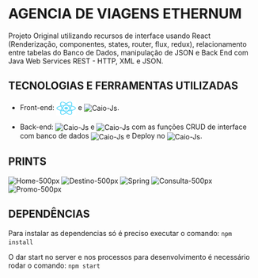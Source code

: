 # AGENCIA DE VIAGENS ETHERNUM

Projeto Original utilizando recursos de interface usando React (Renderização, componentes, states, router, flux, redux), relacionamento entre tabelas do Banco de Dados, manipulação de JSON e Back End com Java Web Services REST - HTTP, XML e JSON.

## TECNOLOGIAS E FERRAMENTAS UTILIZADAS


- Front-end:  <img align="center" alt="Caio-React" height="30" width="40" src="https://raw.githubusercontent.com/devicons/devicon/master/icons/react/react-original.svg"> e <img align="center" alt="Caio-Js" height="30" width="40" src="https://cdn.jsdelivr.net/gh/devicons/devicon/icons/bootstrap/bootstrap-plain.svg">.

- Back-end: <img align="center" alt="Caio-Js" height="30" width="40" src="https://cdn.jsdelivr.net/gh/devicons/devicon/icons/java/java-original.svg"> e <img align="center" alt="Caio-Js" height="30" width="40" src="https://cdn.jsdelivr.net/gh/devicons/devicon/icons/spring/spring-original.svg"> com as funções CRUD de interface com banco de dados <img align="center" alt="Caio-Js" height="30" width="40" src="https://cdn.jsdelivr.net/gh/devicons/devicon/icons/postgresql/postgresql-original.svg"> e Deploy no  <img align="center" alt="Caio-Js" height="30" width="40" src="https://cdn.jsdelivr.net/gh/devicons/devicon/icons/heroku/heroku-original-wordmark.svg">.

## PRINTS
![Home-500px](https://user-images.githubusercontent.com/83608987/167665501-416d11f1-ded3-43b1-b979-ed562b1b1f59.JPG)
![Destino-500px](https://user-images.githubusercontent.com/83608987/167665518-d6d6691b-b330-4f5d-8e35-ec523e953a9e.JPG)
![Spring](https://user-images.githubusercontent.com/83608987/167665529-4e8f3403-0706-48cc-8f93-b2d9ac25d641.JPG)
![Consulta-500px](https://user-images.githubusercontent.com/83608987/167665548-65809b8f-8961-401c-a66d-0937dcea2231.JPG)
![Promo-500px](https://user-images.githubusercontent.com/83608987/167665580-803f4f28-8c1f-4de7-a7c5-be9b3a98c492.JPG)


## DEPENDÊNCIAS

Para instalar as dependencias só é preciso executar o comando: `npm install`

O dar start no server e nos processos para desenvolvimento é necessário rodar o comando: `npm start`

